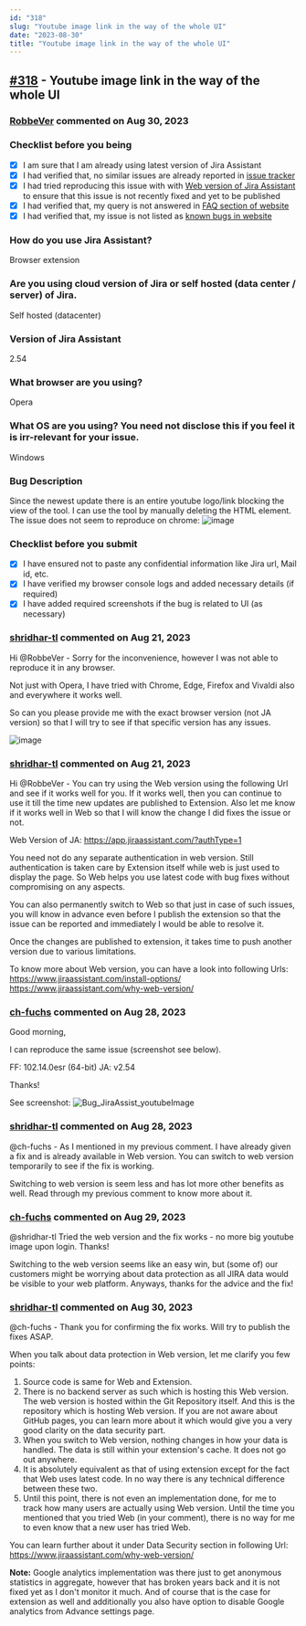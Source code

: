```yaml
---
id: "318"
slug: "Youtube image link in the way of the whole UI"
date: "2023-08-30"
title: "Youtube image link in the way of the whole UI"
---
```



## [#318](https://github.com/shridhar-tl/jira-assistant/issues/318) - Youtube image link in the way of the whole UI

### [RobbeVer](https://github.com/RobbeVer) commented on Aug 30, 2023

### Checklist before you being

- [X] I am sure that I am already using latest version of Jira Assistant
- [X] I had verified that, no similar issues are already reported in [issue tracker](https://github.com/shridhar-tl/jira-assistant/issues)
- [X] I had tried reproducing this issue with with [Web version of Jira Assistant](https://app.jiraassistant.com) to ensure that this issue is not recently fixed and yet to be published
- [X] I had verified that, my query is not answered in [FAQ section of website](https://www.jiraassistant.com/faq)
- [X] I had verified that, my issue is not listed as [known bugs in website](https://www.jiraassistant.com/version-history)

### How do you use Jira Assistant?

Browser extension

### Are you using cloud version of Jira or self hosted (data center / server) of Jira.

Self hosted (datacenter)

### Version of Jira Assistant

2.54

### What browser are you using?

Opera

### What OS are you using? You need not disclose this if you feel it is irr-relevant for your issue.

Windows

### Bug Description

Since the newest update there is an entire youtube logo/link blocking the view of the tool. I can use the tool by manually deleting the HTML element. The issue does not seem to reproduce on chrome:
![image](https://github.com/shridhar-tl/jira-assistant/assets/62553772/24df22f4-0e46-4146-96d0-f5fcfc410b64)


### Checklist before you submit

- [X] I have ensured not to paste any confidential information like Jira url, Mail id, etc.
- [X] I have verified my browser console logs and added necessary details (if required)
- [X] I have added required screenshots if the bug is related to UI (as necessary)

### [shridhar-tl](https://github.com/shridhar-tl) commented on Aug 21, 2023

Hi @RobbeVer - Sorry for the inconvenience, however I was not able to reproduce it in any browser.

Not just with Opera, I have tried with Chrome, Edge, Firefox and Vivaldi also and everywhere it works well.

So can you please provide me with the exact browser version (not JA version) so that I will try to see if that specific version has any issues.

![image](https://github.com/shridhar-tl/jira-assistant/assets/37339683/960911c3-dd55-4bc1-bc2e-006fc78628b0)


### [shridhar-tl](https://github.com/shridhar-tl) commented on Aug 21, 2023

Hi @RobbeVer - You can try using the Web version using the following Url and see if it works well for you. If it works well, then you can continue to use it till the time new updates are published to Extension. Also let me know if it works well in Web so that I will know the change I did fixes the issue or not.

Web Version of JA: https://app.jiraassistant.com/?authType=1

You need not do any separate authentication in web version. Still authentication is taken care by Extension itself while web is just used to display the page. So Web helps you use latest code with bug fixes without compromising on any aspects.

You can also permanently switch to Web so that just in case of such issues, you will know in advance even before I publish the extension so that the issue can be reported and immediately I would be able to resolve it.

Once the changes are published to extension, it takes time to push another version due to various limitations.

To know more about Web version, you can have a look into following Urls:
https://www.jiraassistant.com/install-options/
https://www.jiraassistant.com/why-web-version/

### [ch-fuchs](https://github.com/ch-fuchs) commented on Aug 28, 2023

Good morning,

I can reproduce the same issue (screenshot see below).

FF: 102.14.0esr (64-bit)
JA: v2.54

Thanks!

See screenshot:
![Bug_JiraAssist_youtubeImage](https://github.com/shridhar-tl/jira-assistant/assets/109806712/f25c9a92-ee82-42b8-8c4c-3f15fde14548)


### [shridhar-tl](https://github.com/shridhar-tl) commented on Aug 28, 2023

@ch-fuchs - As I mentioned in my previous comment. I have already given a fix and is already available in Web version. You can switch to web version temporarily to see if the fix is working.

Switching to web version is seem less and has lot more other benefits as well. Read through my previous comment to know more about it.

### [ch-fuchs](https://github.com/ch-fuchs) commented on Aug 29, 2023

@shridhar-tl Tried the web version and the fix works - no more big youtube image upon login. Thanks!

Switching to the web version seems like an easy win, but (some of) our customers might be worrying about data protection as all JIRA data would be visible to your web platform. Anyways, thanks for the advice and the fix!

### [shridhar-tl](https://github.com/shridhar-tl) commented on Aug 30, 2023

@ch-fuchs - Thank you for confirming the fix works. Will try to publish the fixes ASAP.

When you talk about data protection in Web version, let me clarify you few points:
1.  Source code is same for Web and Extension.
2.  There is no backend server as such which is hosting this Web version. The web version is hosted within the Git Repository itself. And this is the repository which is hosting Web version. If you are not aware about GitHub pages, you can learn more about it which would give you a very good clarity on the data security part.
3. When you switch to Web version, nothing changes in how your data is handled. The data is still within your extension's cache. It does not go out anywhere.
4. It is absolutely equivalent as that of using extension except for the fact that Web uses latest code. In no way there is any technical difference between these two.
5. Until this point, there is not even an implementation done, for me to track how many users are actually using Web version. Until the time you mentioned that you tried Web (in your comment), there is no way for me to even know that a new user has tried Web.

You can learn further about it under Data Security section in following Url: https://www.jiraassistant.com/why-web-version/

**Note:** Google analytics implementation was there just to get anonymous statistics in aggregate, however that has broken years back and it is not fixed yet as I don't monitor it much. And of course that is the case for extension as well and additionally you also have option to disable Google analytics from Advance settings page.
